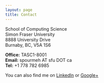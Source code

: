 ```yaml
---
layout: page
title: Contact
---
```


<p>
	School of Computing Science <br>
	Simon Fraser University<br>
	8888 University Drive<br>
	Burnaby, BC, V5A 1S6<br>
</p>


<p>
	<b>Office:</b> TASC1-8001 <br>
	<b>Email:</b> spourmeh AT sfu DOT ca <br>
	<b>Tel:</b> +1 778 782 6985 <br>
</p>


<p>
	<!-- Gmail
     <a href="http://www.google.com/recaptcha/mailhide/d?k=01XhKzlHgqsUmWBGJWWAENBQ==&amp;c=dEbdnfkYjSDrAeV0PSdoPA==" onclick="window.open('http://www.google.com/recaptcha/mailhide/d?k\07501XhKzlHgqsUmWBGJWWAENBQ\75\75\46c\75dEbdnfkYjSDrAeV0PSdoPA\75\075', '', 'toolbar=0,scrollbars=0,location=0,statusbar=0,menubar=0,resizable=0,width=500,height=300'); return false;" title="spourmeh [at] sfu [dot] ca">e-mail</a> 
 	-->
     You can also find me on <a href="http://ca.linkedin.com/in/shpourmehr/">LinkedIn</a> or <a href="https://plus.google.com/u/0/">Google+</a>
  </p>	